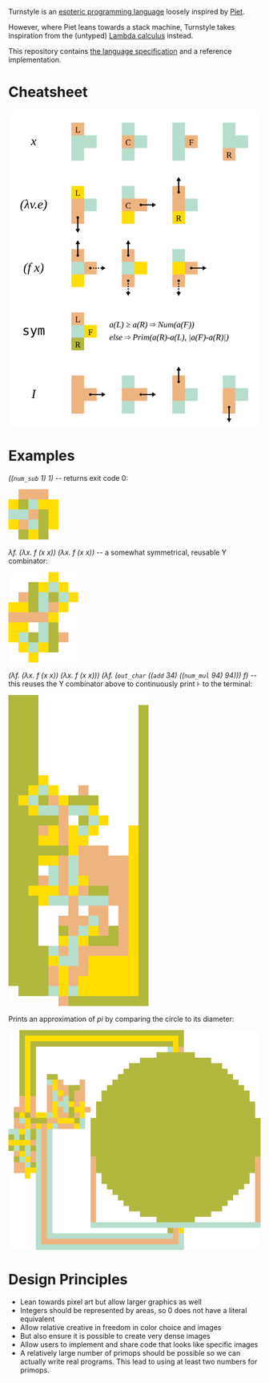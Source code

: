 Turnstyle is an [esoteric programming language] loosely inspired by [Piet].

However, where Piet leans towards a stack machine, Turnstyle takes inspiration
from the (untyped) [Lambda calculus] instead.

This repository contains [the language specification](spec/) and a reference
implementation.

# Cheatsheet

![Cheatsheet](spec/cheatsheet.svg)

# Examples

_((`num_sub` 1) 1)_ -- returns exit code 0:

![0](examples/minimal-large.png)

_λf. (λx. f (x x)) (λx. f (x x))_ -- a somewhat symmetrical, reusable Y
combinator:

![Y](examples/y-large.png)

_(λf. (λx. f (x x)) (λx. f (x x))) (λf. (`out_char` ((`add` 34) ((`num_mul` 94) 94))) f)_
-- this reuses the Y combinator above to continuously print ⊦ to the terminal:

![⊦](examples/turnstyle-large.png)

Prints an approximation of _pi_ by comparing the circle to its diameter:

![π](examples/pi-large.png)

# Design Principles

 -  Lean towards pixel art but allow larger graphics as well
 -  Integers should be represented by areas, so 0 does not have a literal
    equivalent
 -  Allow relative creative in freedom in color choice and images
 -  But also ensure it is possible to create very dense images
 -  Allow users to implement and share code that looks like specific images
 -  A relatively large number of primops should be possible so we can
    actually write real programs.  This lead to using at least two numbers
    for primops.

[esoteric programming language]: https://en.wikipedia.org/wiki/Esoteric_programming_language
[Lambda calculus]: https://en.wikipedia.org/wiki/Lambda_calculus
[Piet]: https://www.dangermouse.net/esoteric/piet.html
